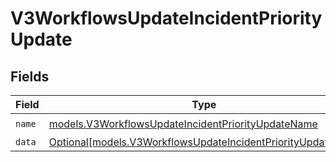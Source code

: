# V3WorkflowsUpdateIncidentPriorityUpdate


## Fields

| Field                                                                                                                    | Type                                                                                                                     | Required                                                                                                                 | Description                                                                                                              |
| ------------------------------------------------------------------------------------------------------------------------ | ------------------------------------------------------------------------------------------------------------------------ | ------------------------------------------------------------------------------------------------------------------------ | ------------------------------------------------------------------------------------------------------------------------ |
| `name`                                                                                                                   | [models.V3WorkflowsUpdateIncidentPriorityUpdateName](../models/v3workflowsupdateincidentpriorityupdatename.md)           | :heavy_check_mark:                                                                                                       | N/A                                                                                                                      |
| `data`                                                                                                                   | [Optional[models.V3WorkflowsUpdateIncidentPriorityUpdateData]](../models/v3workflowsupdateincidentpriorityupdatedata.md) | :heavy_minus_sign:                                                                                                       | N/A                                                                                                                      |